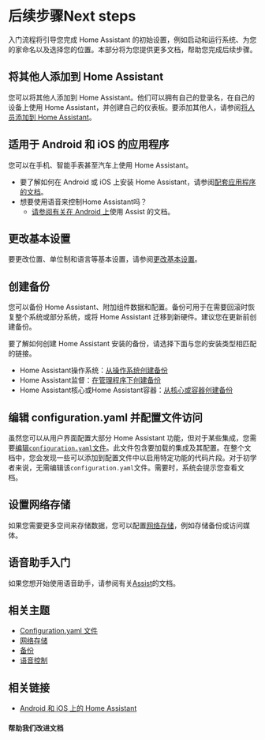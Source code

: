 # 后续步骤Next steps

入门流程将引导您完成 Home Assistant 的初始设置，例如启动和运行系统、为您的家命名以及选择您的位置。本部分将为您提供更多文档，帮助您完成后续步骤。

## 将其他人添加到 Home Assistant

您可以将其他人添加到 Home Assistant。他们可以拥有自己的登录名，在自己的设备上使用 Home Assistant，并创建自己的仪表板。要添加其他人，请参阅[将人员添加到 Home Assistant](https://www.home-assistant.io/integrations/person/#adding-a-person-to-home-assistant)。

## 适用于 Android 和 iOS 的应用程序

您可以在手机、智能手表甚至汽车上使用 Home Assistant。

- 要了解如何在 Android 或 iOS 上安装 Home Assistant，请参阅[配套应用程序的文档](https://companion.home-assistant.io/)。
- 想要使用语音来控制Home Assistant吗？
  - [请参阅有关在 Android 上](https://www.home-assistant.io/voice_control/android/)使用 Assist 的文档。

## 更改基本设置

要更改位置、单位制和语言等基本设置，请参阅[更改基本设置](https://www.home-assistant.io/docs/configuration/basic/)。

## 创建备份

您可以备份 Home Assistant、附加组件数据和配置。备份可用于在需要回滚时恢复整个系统或部分系统，或将 Home Assistant 迁移到新硬件。建议您在更新前创建备份。

要了解如何创建 Home Assistant 安装的备份，请选择下面与您的安装类型相匹配的链接。

- Home Assistant操作系统：[从操作系统创建备份](https://www.home-assistant.io/common-tasks/general/#backups)
- Home Assistant监督：[在管理程序下创建备份](https://www.home-assistant.io/common-tasks/general/#backups)
- Home Assistant核心或Home Assistant容器：[从核心或容器创建备份](https://www.home-assistant.io/integrations/backup/)

## 编辑 configuration.yaml 并配置文件访问

虽然您可以从用户界面配置大部分 Home Assistant 功能，但对于某些集成，您需要[编辑`configuration.yaml`文件](https://www.home-assistant.io/docs/configuration/)。此文件包含要加载的集成及其配置。在整个文档中，您会发现一些可以添加到配置文件中以启用特定功能的代码片段。对于初学者来说，无需编辑该`configuration.yaml`文件。需要时，系统会提示您查看文档。

## 设置网络存储

如果您需要更多空间来存储数据，您可以配置[网络存储](https://www.home-assistant.io/common-tasks/os/#network-storage)，例如存储备份或访问媒体。

## 语音助手入门

如果您想开始使用语音助手，请参阅有关[Assist](https://www.home-assistant.io/voice_control/)的文档。

## 相关主题

- [Configuration.yaml 文件](https://www.home-assistant.io/docs/configuration/)
- [网络存储](https://www.home-assistant.io/common-tasks/os/#network-storage)
- [备份](https://www.home-assistant.io/common-tasks/general/#backups)
- [语音控制](https://www.home-assistant.io/voice_control/)

## 相关链接

- [Android 和 iOS 上的 Home Assistant](https://companion.home-assistant.io/)

####  **帮助我们改进文档**